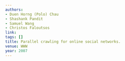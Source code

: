 ```yaml
---
authors:
- Duen Horng (Polo) Chau
- Shashank Pandit
- Samuel Wang
- Christos Faloutsos
link:
tags: []
title: Parallel crawling for online social networks.
venue: WWW
year: 2007
---
```

